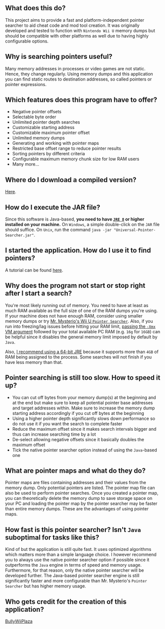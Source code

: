 ## What does this do?
This project aims to provide a fast and platform-independent pointer searcher to aid cheat code and mod tool creation. It was originally developed and tested to function with `Nintendo Wii U` memory dumps but should be compatible with other platforms as well due to having highly configurable options.

## Why is searching pointers useful?
Many memory addresses in processes or video games are not static. Hence, they change regularly. Using memory dumps and this application you can find static routes to destination addresses, so called pointers or pointer expressions.

## Which features does this program have to offer?
* Negative pointer offsets
* Selectable byte order
* Unlimited pointer depth searches
* Customizable starting address
* Customizable maximum pointer offset
* Unlimited memory dumps
* Generating and working with pointer maps
* Restricted base offset range to reduce pointer results
* Sorting pointers by different criteria
* Configurable maximum memory chunk size for low RAM users
* Many more...

## Where do I download a compiled version?
[Here](https://github.com/BullyWiiPlaza/Universal-Pointer-Searcher/blob/master/Universal-Pointer-Searcher.jar?raw=true).

## How do I execute the JAR file?
Since this software is Java-based, **you need to have [`JRE 8`](https://java.com/en/download) or higher installed on your machine.** On `Windows`, a simple double-click on the `JAR` file should suffice. On `Unix`, run the command `java -jar "Universal-Pointer-Searcher.jar"`.

## I started the application. How do I use it to find pointers?
A tutorial can be found [here](https://www.youtube.com/watch?v=KUEXUZuO0qc).

## Why does the program not start or stop right after I start a search?
You're most likely running out of memory.
You need to have at least as much RAM available as the full size of one of the RAM dumps you're using.
If your machine does not have enough RAM, consider using smaller memory dumps or try [Mr. Mysterio's Wii U `Pointer Searcher`](https://gbatemp.net/threads/pointer-searcher.397783).
Also, if you run into freezing/lag issues before hitting your RAM limit, [passing the `-Xmx` VM argument](https://stackoverflow.com/questions/5374455/what-does-java-option-xmx-stand-for) followed by your total available PC RAM (e.g. `16g` for `16GB`) can be helpful since it disables the general memory limit imposed by default by `Java`.

Also, [I recommend using a 64-bit JRE](http://stackoverflow.com/a/1434901/3764804) because it supports more than `4GB` of RAM being assigned to the process. Some searches will not finish if you have less memory than that.

## Pointer searching is still too slow. How to speed it up?
* You can cut off bytes from your memory dump(s) at the beginning and at the end but make sure to keep all potential pointer base addresses and target addresses within. Make sure to increase the memory dump starting address accordingly if you cut off bytes at the beginning
* Using a higher pointer depth significantly slows down performance so do not use it if you want the search to complete faster
* Reduce the maximum offset since it makes search intervals bigger and thus can increase searching time by a lot
* De-select allowing negative offsets since it basically doubles the maximum offset
* Tick the native pointer searcher option instead of using the `Java`-based one

## What are pointer maps and what do they do?
Pointer maps are files containing addresses and their values from the memory dump. Only potential pointers are listed. The pointer map file can also be used to perform pointer searches. Once you created a pointer map, you can theoretically delete the memory dump to save storage space on your PC and loading the pointer map by the pointer searcher may be faster than entire memory dumps. These are the advantages of using pointer maps.

## How fast is this pointer searcher? Isn't `Java` suboptimal for tasks like this?
Kind of but the application is still quite fast. It uses optimized algorithms which matters more than a simple language choice. I however recommend you to always use the native pointer searcher option if possible since it outperforms the `Java` engine in terms of speed and memory usage. Furthermore, for that reason, only the native pointer searcher will be developed further. The Java-based pointer searcher engine is still significantly faster and more configurable than Mr. Mysterio's `Pointer Searcher` but has higher memory usage.

## Who gets credit for the creation of this application?
[BullyWiiPlaza](https://www.youtube.com/channel/UC8aTT6he9SCxO6gygCYqCUA)
